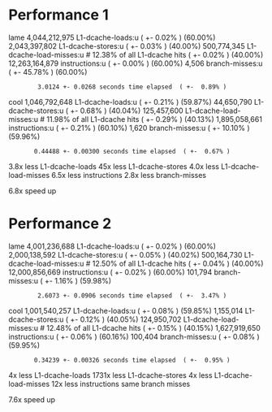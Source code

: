 # Performance 1

lame
 4,044,212,975      L1-dcache-loads:u                                             ( +-  0.02% )  (60.00%)
 2,043,397,802      L1-dcache-stores:u                                            ( +-  0.03% )  (40.00%)
   500,774,345      L1-dcache-load-misses:u   #   12.38% of all L1-dcache hits    ( +-  0.02% )  (40.00%)
12,263,164,879      instructions:u                                                ( +-  0.00% )  (60.00%)
         4,506      branch-misses:u                                               ( +- 45.78% )  (60.00%)

            3.0124 +- 0.0268 seconds time elapsed  ( +-  0.89% )

cool
1,046,792,648      L1-dcache-loads:u                                             ( +-  0.21% )  (59.87%)
   44,650,790      L1-dcache-stores:u                                            ( +-  0.68% )  (40.04%)
  125,457,600      L1-dcache-load-misses:u   #   11.98% of all L1-dcache hits    ( +-  0.29% )  (40.13%)
1,895,058,661      instructions:u                                                ( +-  0.21% )  (60.10%)
        1,620      branch-misses:u                                               ( +- 10.10% )  (59.96%)

           0.44488 +- 0.00300 seconds time elapsed  ( +-  0.67% )

 3.8x less L1-dcache-loads
45x   less L1-dcache-stores
 4.0x less L1-dcache-load-misses
 6.5x less instructions
 2.8x less branch-misses

 6.8x speed up

# Performance 2

lame
 4,001,236,688      L1-dcache-loads:u                                             ( +-  0.02% )  (60.00%)
 2,000,138,592      L1-dcache-stores:u                                            ( +-  0.05% )  (40.02%)
   500,164,730      L1-dcache-load-misses:u   #   12.50% of all L1-dcache hits    ( +-  0.04% )  (40.00%)
12,000,856,669      instructions:u                                                ( +-  0.02% )  (60.00%)
       101,794      branch-misses:u                                               ( +-  1.16% )  (59.98%)

            2.6073 +- 0.0906 seconds time elapsed  ( +-  3.47% )

cool
1,001,540,257      L1-dcache-loads:u                                             ( +-  0.08% )  (59.85%)
    1,155,014      L1-dcache-stores:u                                            ( +-  0.12% )  (40.05%)
  124,950,702      L1-dcache-load-misses:u   #   12.48% of all L1-dcache hits    ( +-  0.15% )  (40.15%)
1,627,919,650      instructions:u                                                ( +-  0.06% )  (60.16%)
      100,404      branch-misses:u                                               ( +-  0.08% )  (59.95%)

           0.34239 +- 0.00326 seconds time elapsed  ( +-  0.95% )

   4x  less L1-dcache-loads
1731x  less L1-dcache-stores
   4x  less L1-dcache-load-misses
  12x  less instructions
  same branch misses

   7.6x speed up


